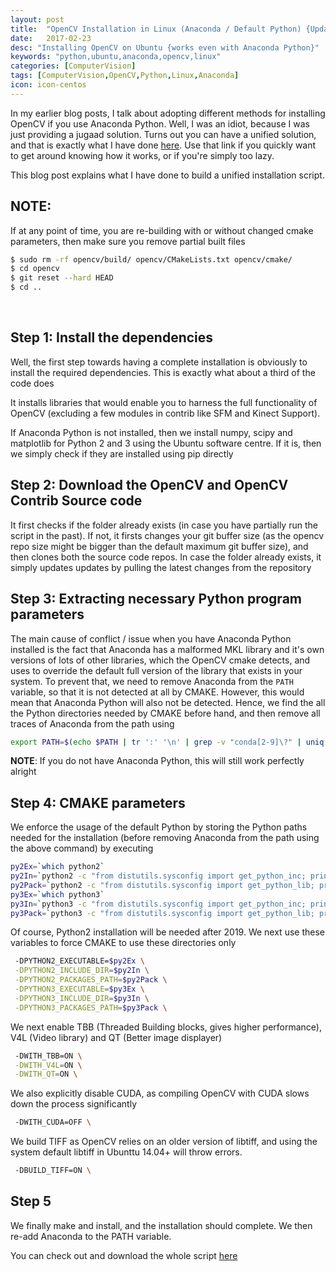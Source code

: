 ```yaml
---
layout: post
title:  "OpenCV Installation in Linux (Anaconda / Default Python) {Updated}"
date:   2017-02-23
desc: "Installing OpenCV on Ubuntu {works even with Anaconda Python}"
keywords: "python,ubuntu,anaconda,opencv,linux"
categories: [ComputerVision]
tags: [ComputerVision,OpenCV,Python,Linux,Anaconda]
icon: icon-centos
---
```


In my earlier blog posts, I talk about adopting different methods for installing OpenCV if you use Anaconda Python. Well, I was an idiot, because I was just providing a jugaad solution. Turns out you can have a unified solution, and that is exactly what I have done [here](https://github.com/rsnk96/Ubuntu-Setup-Scripts/blob/master/opencvDirectInstall.sh). Use that link if you quickly want to get around knowing how it works, or if you're simply too lazy.

This blog post explains what I have done to build a unified installation script.

## NOTE:

If at any point of time, you are re-building with or without changed cmake parameters, then make sure you remove partial built files

```bash
$ sudo rm -rf opencv/build/ opencv/CMakeLists.txt opencv/cmake/
$ cd opencv
$ git reset --hard HEAD
$ cd ..
```

<br>

## Step 1: Install the dependencies

Well, the first step towards having a complete installation is obviously to install the required dependencies. This is exactly what about a third of the code does

It installs libraries that would enable you to harness the full functionality of OpenCV (excluding a few modules in contrib like SFM and Kinect Support).

If Anaconda Python is not installed, then we install numpy, scipy and matplotlib for Python 2 and 3 using the Ubuntu software centre. If it is, then we simply check if they are installed using pip directly


## Step 2: Download the OpenCV and OpenCV Contrib Source code

It first checks if the folder already exists (in case you have partially run the script in the past). If not, it firsts changes your git buffer size (as the opencv repo size might be bigger than the default maximum git buffer size), and then clones both the source code repos. In case the folder already exists, it simply updates updates by pulling the latest changes from the repository


## Step 3: Extracting necessary Python program parameters

The main cause of conflict / issue when you have Anaconda Python installed is the fact that Anaconda has a malformed MKL library and it's own versions of lots of other libraries, which the OpenCV cmake detects, and uses to override the default full version of the library that exists in your system. To prevent that, we need to remove Anaconda from the `PATH` variable, so that it is not detected at all by CMAKE. However, this would mean that Anaconda Python will also not be detected. Hence, we find the all the Python directories needed by CMAKE before hand, and then remove all traces of Anaconda from the path using 
```bash
export PATH=$(echo $PATH | tr ':' '\n' | grep -v "conda[2-9]\?" | uniq | tr '\n' ':')
```

**NOTE**: If you do not have Anaconda Python, this will still work perfectly alright

## Step 4: CMAKE parameters

We enforce the usage of the default Python by storing the Python paths needed for the installation (before removing Anaconda from the path using the above command) by executing
```bash
py2Ex=`which python2`
py2In=`python2 -c "from distutils.sysconfig import get_python_inc; print(get_python_inc())"`
py2Pack=`python2 -c "from distutils.sysconfig import get_python_lib; print(get_python_lib())"`
py3Ex=`which python3`
py3In=`python3 -c "from distutils.sysconfig import get_python_inc; print(get_python_inc())"`
py3Pack=`python3 -c "from distutils.sysconfig import get_python_lib; print(get_python_lib())"`
```
Of course, Python2 installation will be needed after 2019. We next use these variables to force CMAKE to use these directories only
```bash
 -DPYTHON2_EXECUTABLE=$py2Ex \
 -DPYTHON2_INCLUDE_DIR=$py2In \
 -DPYTHON2_PACKAGES_PATH=$py2Pack \
 -DPYTHON3_EXECUTABLE=$py3Ex \
 -DPYTHON3_INCLUDE_DIR=$py3In \
 -DPYTHON3_PACKAGES_PATH=$py3Pack \
```

We next enable TBB (Threaded Building blocks, gives higher performance), V4L (Video library) and QT (Better image displayer)
```bash
 -DWITH_TBB=ON \
 -DWITH_V4L=ON \
 -DWITH_QT=ON \
```

We also explicitly disable CUDA, as compiling OpenCV with CUDA slows down the process significantly
```bash
 -DWITH_CUDA=OFF \
```

We build TIFF as OpenCV relies on an older version of libtiff, and using the system default libtiff in Ubunttu 14.04+ will throw errors.
```bash
 -DBUILD_TIFF=ON \
```

## Step 5
We finally make and install, and the installation should complete. We then re-add Anaconda to the PATH variable.

You can check out and download the whole script [here](https://github.com/rsnk96/Ubuntu-Setup-Scripts/blob/master/opencvDirectInstall.sh)